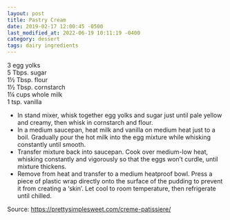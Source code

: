 ```yaml
---
layout: post
title: Pastry Cream
date: 2019-02-17 12:00:45 -0500
last_modified_at: 2022-06-19 10:11:19 -0400
category: dessert
tags: dairy ingredients
---
```

3 egg yolks  
5 Tbps. sugar  
1½ Tbsp. flour  
1½ Tbsp. cornstarch  
1¼ cups whole milk  
1 tsp. vanilla  

* In stand mixer, whisk together egg yolks and sugar just until pale yellow and creamy, then whisk in cornstarch and flour.
* In a medium saucepan, heat milk and vanilla on medium heat just to a boil. Gradually pour the hot milk into the egg mixture while whisking constantly until smooth.
* Transfer mixture back into saucepan. Cook over medium-low heat, whisking constantly and vigorously so that the eggs won’t curdle, until mixture thickens.
* Remove from heat and transfer to a medium heatproof bowl. Press a piece of plastic wrap directly onto the surface of the pudding to prevent it from creating a ‘skin’. Let cool to room temperature, then refrigerate until chilled.

Source: <https://prettysimplesweet.com/creme-patissiere/>

